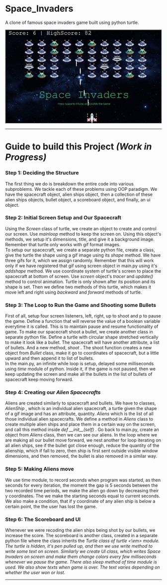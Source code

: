 # Space_Invaders
A clone of famous space invaders game built using python turtle.
<div>
  <img src="./code_output.JPG" alt="Code Output">
</div>

<hr>

<em> </em>

# Guide to build this Project <i>(Work in Progress)</i>

<h3> Step 1: Deciding the Structure </h3>
<p>
  The first thing we do is breakdown the entire code into various subproblems. We tackle each of these problems using OOP paradigm. 
  We have the spacecraft object, alien ships object, then a collection of these alien ships objects, bullet object, a scoreboard object, and finally, an ui object.
</p>

<h3> Step 2: Initial Screen Setup and Our Spacecraft </h3>
<p>
  Using the <em> Screen </em> class of turtle, we create an object to create and control our screen. Use <em> mainloop </em> method to keep the screen on.
  Using this object's methods, we setup it's dimensions, title, and give it a background image. Remember that turtle only works with gif format images. <br>
  To setup our spacecraft, we create a separate python file, create a class, give the turtle the shape using a gif image using its <em> shape </em> method. 
  We have three gifs for it, which we assign randomly. Remember that this will work only if we have registered that gif using screen object in main.py using it's 
  <em> addshape </em> method. We use coordinate system of turtle's screen to place the spacecraft at bottom of screen. Use <em> screen </em> object's <em> tracer </em>
  and <em> update() </em> method to control animation. Turtle is only shown after its position and its shape is set. Then we define two methods of this turtle, which
  makes it move left and right using <em> backward </em> and <em> forward </em> methods of turtle.
</p>

<h3> Step 3: The Loop to Run the Game and Shooting some Bullets </h3>
<p>
  First of all, setup four screen listeners, left, right, up to shoot and p to pause the game. 
  Define a function that will reverse the value of a boolean variable everytime it is called. This is to maintain pause and resume functionality of game.
  To make our spacecraft shoot a bullet, we create another class in separate python file. Define a turtle with circular shape stretched vertically to make it look
  like a bullet. The spacecraft will have another attribute, a list of bullets. And a new method, <em> shoot </em>. 
  The shoot function creates a new object from <em> Bullet </em> class, make it go to coordinates of spacecraft, but a little upward and then append it to list of 
  bullets. <br>
  In the main.py, an infinite while loop is setup, delayed some milliseconds using <em> time </em> module of python. Inside it, if the game is not paused,
  then we keep updating the screen and make all the bullets in the list of bullets of spacecraft keep moving forward.
</p>

<h3> Step 4: Creating our <i>Alien Spacecrafts</i> </h3>
<p>
  Aliens are created similarly to spacecraft and bullets. We have to classes, <em> AlienShip </em>, which is an individual alien spacecraft, 
  a turtle given the shape of a gif image and has an attribute, quantity. <em> Aliens </em> which is the list of all those individual alien spacecrafts. 
  We define a method in <em> Aliens </em> class to create multiple alien ships and place them in a certain way on the screen, 
  and call this method inside <em> def __init__(self) </em>.
  Go back to main.py, create an object from <em> Aliens </em> class, then we can see our aliens. In the loop where we are making all our bullet move forward, 
  we nest another for loop iterating on all alien ships, see if the bullet got close enough, reduce the quantity of the alienship, which if fall to zero,
  then ship is first sent outside visible window dimensions, and then removed, the bullet is also removed in a similar way.
</p>

<h3> Step 5: Making Aliens move </h3>
<p>
  We use time module, to record seconds when program was started, as then seconds for every iteration, the moment the gap is 5 seconds between the two recorded time
  periods, we make the alien go down by decreasing their y coordinates. The we make the starting seconds equal to current seconds. We also make a condition,
  that if y coordinate of any alien ship is below a certain point, the the user has lost the game.
</p>

<h3> Step 6: The Scoreboard and UI </h3>
<p>
  Whenever we were recoding the alien ships being shot by our bullets, we increase the score. The scoreboard is another class, created in a separate python file
  where the class inherits the <em> Turtle class of turtle <\em> module. The turtle is hidden, it's pen pulled up, and then we use <em>write</em> method to
  write some text on screen. Similarly we create UI class, which writes <em>Space Invaders</em> on screen and make them change colors every few milliseconds 
  whenever we pause the game. There also <em> sleep </em> method of <em> time </em> module is used. We also show texts when game is over. The text varies depending
  on whether the user won or lost.
</p>

<hr>
